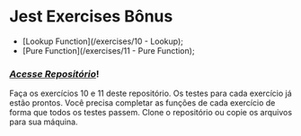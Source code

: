 # Jest Exercises Bônus

* [Lookup Function](/exercises/10 - Lookup);
* [Pure Function](/exercises/11 - Pure Function);

### _[Acesse Repositório](https://github.com/NashReact/jest-exercises])_!
Faça os exercícios 10 e 11 deste repositório. Os testes para cada exercício já estão prontos. 
Você precisa completar as funções de cada exercício de forma que todos os testes passem. 
Clone o repositório ou copie os arquivos para sua máquina.
